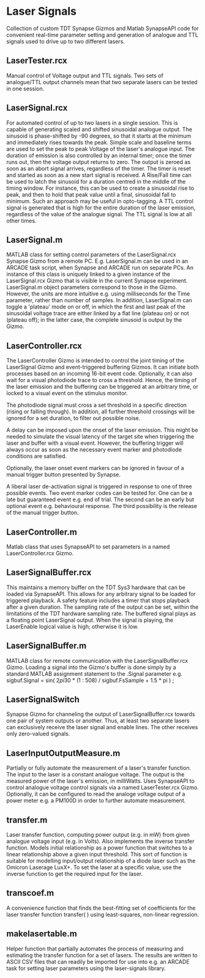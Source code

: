 # Laser Signals

Collection of custom TDT Synapse Gizmos and Matlab SynapseAPI code for convenient real-time parameter setting and generation of analogue and TTL signals used to drive up to two different lasers.

## LaserTester.rcx

Manual control of Voltage output and TTL signals. Two sets of analogue/TTL output channels mean that two separate lasers can be tested in one session.

## LaserSignal.rcx

For automated control of up to two lasers in a single session. This is capable of generating scaled and shifted sinusoidal analogue output. The sinusoid is phase-shifted by -90 degrees, so that it starts at the minimum and immediately rises towards the peak. Simple scale and baseline terms are used to set the peak to peak Voltage of the laser's analogue input. The duration of emission is also controlled by an internal timer; once the timer runs out, then the voltage output returns to zero. The output is zeroed as soon as an abort signal arrives, regardless of the timer. The timer is reset and started as soon as a new start signal is received. A Rise/Fall time can be used to latch the sinusoid for a duration centred in the middle of the timing window. For instance, this can be used to create a sinusoidal rise to peak, and then to hold that peak value until a final, sinusoidal fall to minimum. Such an approach may be useful in opto-tagging. A TTL control signal is generated that is high for the entire duration of the laser emission, regardless of the value of the analogue signal. The TTL signal is low at all other times.

## LaserSignal.m

MATLAB class for setting control parameters of the LaserSignal.rcx Synapse Gizmo from a remote PC. E.g. LaserSignal.m can be used in an ARCADE task script, when Synapse and ARCADE run on separate PCs. An instance of this class is uniquely linked to a given instance of the LaserSignal.rcx Gizmo that is visible in the current Synapse experiment. LaserSignal.m object parameters correspond to those in the Gizmo. However, the units are more intuitive e.g. using milliseconds for the Time parameter, rather than number of samples. In addition, LaserSignal.m can toggle a 'plateau' mode on or off, in which the first and last peak of the sinusoidal voltage trace are either linked by a flat line (plateau on) or not (plateau off); in the latter case, the complete sinusoid is output by the Gizmo.

## LaserController.rcx

The LaserController Gizmo is intended to control the joint timing of the LaserSignal Gizmo and event-triggered buffering Gizmos. It can initiate both processes based on an incoming 16-bit event code. Optionally, it can also wait for a visual photodiode trace to cross a threshold. Hence, the timing of the laser emission and the buffering can be triggered at an arbitrary time, or locked to a visual event on the stimulus monitor.
  
The photodiode signal must cross a set threshold in a specific direction (rising or falling through). In addition, all further threshold crossings will be ignored for a set duration, to filter out possible noise.
  
A delay can be imposed upon the onset of the laser emission. This might be needed to simulate the visual latency of the target site when triggering the laser and buffer with a visual event. However, the buffering trigger will always occur as soon as the necessary event marker and photodiode conditions are satisfied.
  
Optionally, the laser onset event markers can be ignored in favour of a manual trigger button presented by Synapse.
  
A liberal laser de-activation signal is triggered in response to one of three possible events. Two event marker codes can be tested for. One can be a late but guaranteed event e.g. end of trial. The second can be an early but optional event e.g. behavioural response. The third possibility is the release of the manual trigger button.

## LaserController.m

Matlab class that uses SynapseAPI to set parameters in a named LaserController.rcx Gizmo.

## LaserSignalBuffer.rcx

This maintains a memory buffer on the TDT Sys3 hardware that can be loaded via SynapseAPI. This allows for any arbitrary signal to be loaded for triggered playback. A safety feature includes a timer that stops playback after a given duration. The sampling rate of the output can be set, within the limitations of the TDT hardware sampling rate. The buffered signal plays as a floating point LaserSignal output. When the signal is playing, the LaserEnable logical value is high; otherwise it is low.

## LaserSignalBuffer.m

MATLAB class for remote communication with the LaserSignalBuffer.rcx Gizmo. Loading a signal into the Gizmo's buffer is done simply by a standard MATLAB assignment statement to the .Signal parameter e.g. sigbuf.Signal = sin( 2*pi*30 * (1 : 508) / sigbuf.FsSample + 1.5 * pi ) ;

## LaserSignalSwitch

Synapse Gizmo for channeling the output of LaserSignalBuffer.rcx towards one pair of system outputs or another. Thus, at least two separate lasers can exclusively receive the laser signal and enable lines. The other receives only zero-valued signals. 

## LaserInputOutputMeasure.m

Partially or fully automate the measurement of a laser's transfer function. The input to the laser is a constant analogue voltage. The output is the measured power of the laser's emission, in milliWatts. Uses SynapseAPI to control analogue voltage control signals via a named LaserTester.rcx Gizmo. Optionally, it can be configured to read the analoge voltage output of a power meter e.g. a PM100D in order to further automate measurement.

## transfer.m

Laser transfer function, computing power output (e.g. in mW) from given analogue voltage input (e.g. in Volts). Also implements the inverse transfer function. Models initial relationship as a power function that switches to a linear relationship above a given input threshold. This sort of function is suitable for modelling input/output relationship of a diode laser such as the Omicron Laserage LuxX+. To set the laser at a specific value, use the inverse function to get the required input for the laser.

## transcoef.m

A convenience function that finds the best-fitting set of coefficients for the laser transfer function transfer( ) using least-squares, non-linear regression.

## makelasertable.m

Helper function that partially automates the process of measuring and estimating the transfer function for a set of lasers. The results are written to ASCII CSV files that can readily be imported for use into e.g. an ARCADE task for setting laser parameters using the laser-signals library.

